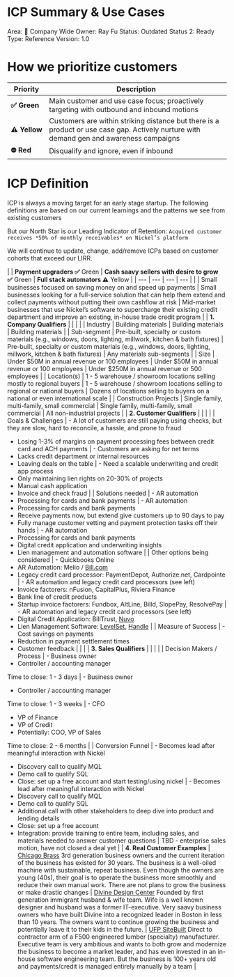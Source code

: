 # ICP Summary & Use Cases

Area: 🏢 Company Wide
Owner: Ray Fu
Status: Outdated
Status 2: Ready
Type: Reference
Version: 1.0

# How we prioritize customers

| Priority | Description |
| --- | --- |
| **✅ Green** | Main customer and use case focus; proactively targeting with outbound and inbound motions |
| **⚠️ Yellow** | Customers are within striking distance but there is a product or use case gap. Actively nurture with demand gen and awareness campaigns |
| **⛔ Red** | Disqualify and ignore, even if inbound |

# ICP Definition

ICP is always a moving target for an early stage startup. The following definitions are based on our current learnings and the patterns we see from existing customers

But our North Star is our Leading Indicator of Retention: `Acquired customer receives *50% of monthly receivables* on Nickel’s platform`

We will continue to update, change, add/remove ICPs based on customer cohorts that exceed our LIRR. 

|  | **Payment upgraders
✅** Green | **Cash saavy sellers with desire to grow
✅** Green | **Full stack automators
⚠️** Yellow |
| --- | --- | --- | --- |
|  | Small businesses focused on saving money on and speed up payments  | Small businesses looking for a full-service solution that can help them extend and collect payments without putting their own cashflow at risk | Mid-market businesses that use Nickel’s software to supercharge their existing credit department and improve an existing, in-house trade credit program |
| **1. Company Qualifiers** |  |  |  |
|     Industry | Building materials | Building materials | Building materials |
|     Sub-segment | Pre-built, specialty or custom materials 
(e.g., windows, doors, lighting, millwork, kitchen & bath fixtures) | Pre-built, specialty or custom materials 
(e.g., windows, doors, lighting, millwork, kitchen & bath fixtures) | Any materials sub-segments |
|     Size | Under $50M in annual revenue or 100 employees | Under $50M in annual revenue or 100 employees | Under $250M in annual revenue or 500 employees |
|     Location(s) | 1 - 5 warehouse / showroom locations selling mostly to regional buyers | 1 - 5 warehouse / showroom locations selling to regional or national buyers | Dozens of locations selling to buyers on a national or even international scale |
|     Construction Projects | Single family, multi-family, small commercial | Single family, multi-family, small commercial | All non-industrial projects |
| **2. Customer Qualifiers** |  |  |  |
|     Goals & Challenges | - A lot of customers are still paying using checks, but they are slow, hard to reconcile, a hassle, and prone to fraud
- Losing 1-3% of margins on payment processing fees between credit card and ACH payments | - Customers are asking for net terms
- Lacks credit department or internal resources
- Leaving deals on the table
 | - Need a scalable underwriting and credit app process
- Only maintaining lien rights on 20-30% of projects
- Manual cash application
- Invoice and check fraud |
|     Solutions needed | - AR automation
- Processing for cards and bank payments | - AR automation
- Processing for cards and bank payments
- Receive payments now, but extend give customers up to 90 days to pay
- Fully manage customer vetting and payment protection tasks off their hands | - AR automation
- Processing for cards and bank payments
- Digital credit application and underwriting insights
- Lien management and automation software |
|     Other options being considered | - Quickbooks Online
- AR Automation: Melio / [Bill.com](http://Bill.com) 
- Legacy credit card processor: PaymentDepot, Authorize.net, Cardpointe | - AR automation and legacy credit card processors (see left)
- Invoice factorers: nFusion, CapitalPlus, Riviera Finance
- Bank line of credit products
- Startup invoice factorers: Fundbox, AltLine, Billd, SlopePay, ResolvePay | - AR automation and legacy credit card processors (see left)
- Digital Credit Application: BillTrust, [Nuvo](http://nuvo.com)
- Lien Management Software: [LevelSet](http://levelset.com), [Handle](http://handle.com) |
|     Measure of Success | - Cost savings on payments
- Reduction in payment settlement times
- Customer feedback |  |  |
| **3. Sales Qualifiers** |  |  |  |
|     Decision Makers / Process | - Business owner
- Controller / accounting manager

Time to close: 1 - 3 days | - Business owner
- Controller / accounting manager

Time to close: 1 - 3 weeks | - CFO
- VP of Finance
- VP of Credit
- Potentially: COO, VP of Sales

Time to close: 2 - 6 months |
|     Conversion Funnel | - Becomes lead after meaningful interaction with Nickel
- Discovery call to qualify MQL
- Demo call to qualify SQL
- Close: set up a free account and start testing/using nickel  | - Becomes lead after meaningful interaction with Nickel
- Discovery call to qualify MQL
- Demo call to qualify SQL
- Additional call with other stakeholders to deep dive into product and lending details
- Close: set up a free account
- Integration: provide training to entire team, including sales, and materials needed to answer customer questions | TBD - enterprise sales motion, have not closed a deal yet |
| **4. Real Customer Examples** | [Chicago Brass](https://divinedesigncenter.com/)
3rd generation business owners and the current iteration of the business has existed for 30 years. The business is a well-oiled machine with sustainable, repeat business. Even though the owners are young (40s), their goal is to operate the business more smoothly and reduce their own manual work. There are not plans to grow the business or make drastic changes | [Divine Design Center](https://divinedesigncenter.com/)
Founded by first generation immigrant husband & wife team. Wife is a well known designer and husband was a former IT-executive. Very saavy business owners who have built Divine into a recognized leader in Boston in less than 10 years. The owners want to continue growing the business and potentially leave it to their kids in the future.  | [UFP SiteBuilt](https://ufpsitebuilt.com/)
Direct to contractor arm of a F500 engineered lumber (specialty) manufacturer. Executive team is very ambitious and wants to both grow and modernize the business to become a market leader, and has even invested in an in-house software engineering team. But the business is 100+ years old and payments/credit is managed entirely manually by a team |